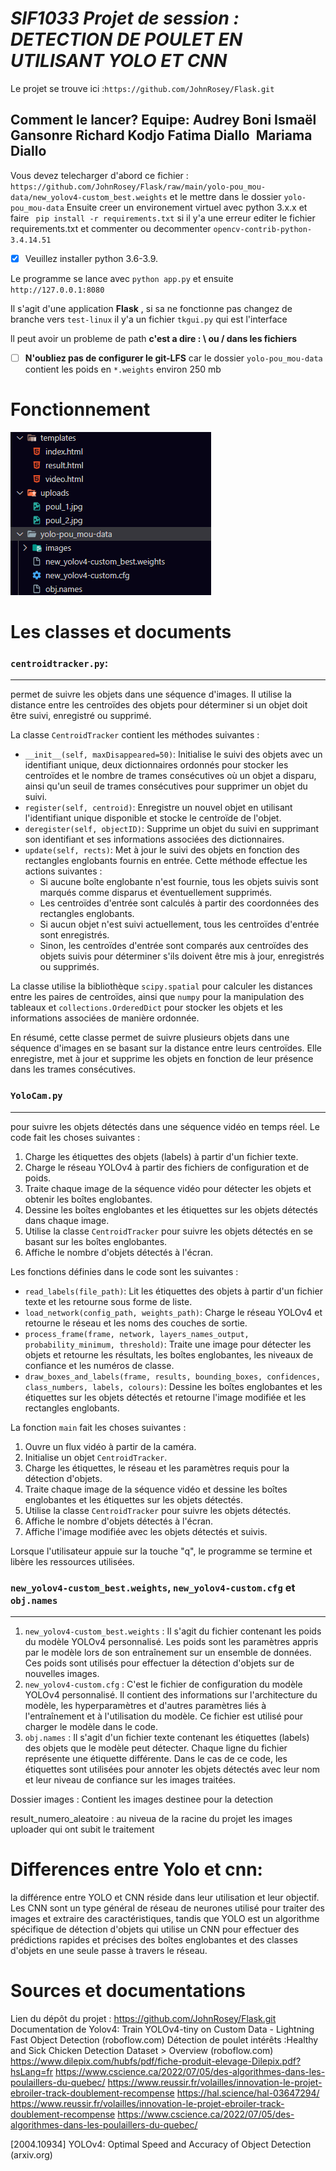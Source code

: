 # ***SIF1033 Projet de session : DETECTION DE POULET EN UTILISANT YOLO ET CNN***

Le projet se trouve ici :`https://github.com/JohnRosey/Flask.git`

**Comment le lancer?**
Equipe:
Audrey Boni
**Ismaël Gansonre**
Richard Kodjo
Fatima Diallo 
Mariama Diallo
---
Vous devez telecharger d'abord ce fichier : `https://github.com/JohnRosey/Flask/raw/main/yolo-pou_mou-data/new_yolov4-custom_best.weights` et le mettre dans le dossier `yolo-pou_mou-data`
Ensuite creer un environement virtuel avec python 3.x.x et faire ` pip install -r requirements.txt` si il y'a une erreur editer le fichier requirements.txt et commenter ou decommenter `opencv-contrib-python-3.4.14.51`

* [X] Veuillez installer python 3.6-3.9.

Le programme se lance avec `python app.py`  et ensuite `http://127.0.0.1:8080`

Il s'agit d'une application **Flask** , si sa ne fonctionne pas changez de branche vers `test-linux` il y'a un fichier `tkgui.py` qui est l'interface

ll peut avoir un probleme de path **c'est a dire : \ ou / dans les fichiers**

* [ ] **N'oubliez pas de configurer le  git-LFS** car le dossier `yolo-pou_mou-data` contient les poids en `*.weights` environ 250 mb


# Fonctionnement

![1681470338976](image/Readme/1681470338976.png)

# Les classes et documents 

### `centroidtracker.py`:

---



 permet de suivre les objets dans une séquence d'images. Il utilise la distance entre les centroïdes des objets pour déterminer si un objet doit être suivi, enregistré ou supprimé.

La classe `CentroidTracker` contient les méthodes suivantes :

* `__init__(self, maxDisappeared=50)`: Initialise le suivi des objets avec un identifiant unique, deux dictionnaires ordonnés pour stocker les centroïdes et le nombre de trames consécutives où un objet a disparu, ainsi qu'un seuil de trames consécutives pour supprimer un objet du suivi.
* `register(self, centroid)`: Enregistre un nouvel objet en utilisant l'identifiant unique disponible et stocke le centroïde de l'objet.
* `deregister(self, objectID)`: Supprime un objet du suivi en supprimant son identifiant et ses informations associées des dictionnaires.
* `update(self, rects)`: Met à jour le suivi des objets en fonction des rectangles englobants fournis en entrée. Cette méthode effectue les actions suivantes :
  * Si aucune boîte englobante n'est fournie, tous les objets suivis sont marqués comme disparus et éventuellement supprimés.
  * Les centroïdes d'entrée sont calculés à partir des coordonnées des rectangles englobants.
  * Si aucun objet n'est suivi actuellement, tous les centroïdes d'entrée sont enregistrés.
  * Sinon, les centroïdes d'entrée sont comparés aux centroïdes des objets suivis pour déterminer s'ils doivent être mis à jour, enregistrés ou supprimés.

La classe utilise la bibliothèque `scipy.spatial` pour calculer les distances entre les paires de centroïdes, ainsi que `numpy` pour la manipulation des tableaux et `collections.OrderedDict` pour stocker les objets et les informations associées de manière ordonnée.

En résumé, cette classe permet de suivre plusieurs objets dans une séquence d'images en se basant sur la distance entre leurs centroïdes. Elle enregistre, met à jour et supprime les objets en fonction de leur présence dans les trames consécutives.

### `YoloCam.py`

---



pour suivre les objets détectés dans une séquence vidéo en temps réel. Le code fait les choses suivantes :

1. Charge les étiquettes des objets (labels) à partir d'un fichier texte.
2. Charge le réseau YOLOv4 à partir des fichiers de configuration et de poids.
3. Traite chaque image de la séquence vidéo pour détecter les objets et obtenir les boîtes englobantes.
4. Dessine les boîtes englobantes et les étiquettes sur les objets détectés dans chaque image.
5. Utilise la classe `CentroidTracker` pour suivre les objets détectés en se basant sur les boîtes englobantes.
6. Affiche le nombre d'objets détectés à l'écran.

Les fonctions définies dans le code sont les suivantes :

* `read_labels(file_path)`: Lit les étiquettes des objets à partir d'un fichier texte et les retourne sous forme de liste.
* `load_network(config_path, weights_path)`: Charge le réseau YOLOv4 et retourne le réseau et les noms des couches de sortie.
* `process_frame(frame, network, layers_names_output, probability_minimum, threshold)`: Traite une image pour détecter les objets et retourne les résultats, les boîtes englobantes, les niveaux de confiance et les numéros de classe.
* `draw_boxes_and_labels(frame, results, bounding_boxes, confidences, class_numbers, labels, colours)`: Dessine les boîtes englobantes et les étiquettes sur les objets détectés et retourne l'image modifiée et les rectangles englobants.

La fonction `main` fait les choses suivantes :

1. Ouvre un flux vidéo à partir de la caméra.
2. Initialise un objet `CentroidTracker`.
3. Charge les étiquettes, le réseau et les paramètres requis pour la détection d'objets.
4. Traite chaque image de la séquence vidéo et dessine les boîtes englobantes et les étiquettes sur les objets détectés.
5. Utilise la classe `CentroidTracker` pour suivre les objets détectés.
6. Affiche le nombre d'objets détectés à l'écran.
7. Affiche l'image modifiée avec les objets détectés et suivis.

Lorsque l'utilisateur appuie sur la touche "q", le programme se termine et libère les ressources utilisées.

### `new_yolov4-custom_best.weights`, `new_yolov4-custom.cfg` et `obj.names`

---



1. `new_yolov4-custom_best.weights` : Il s'agit du fichier contenant les poids du modèle YOLOv4 personnalisé. Les poids sont les paramètres appris par le modèle lors de son entraînement sur un ensemble de données. Ces poids sont utilisés pour effectuer la détection d'objets sur de nouvelles images.
2. `new_yolov4-custom.cfg` : C'est le fichier de configuration du modèle YOLOv4 personnalisé. Il contient des informations sur l'architecture du modèle, les hyperparamètres et d'autres paramètres liés à l'entraînement et à l'utilisation du modèle. Ce fichier est utilisé pour charger le modèle dans le code.
3. `obj.names` : Il s'agit d'un fichier texte contenant les étiquettes (labels) des objets que le modèle peut détecter. Chaque ligne du fichier représente une étiquette différente. Dans le cas de ce code, les étiquettes sont utilisées pour annoter les objets détectés avec leur nom et leur niveau de confiance sur les images traitées.

Dossier images : Contient les images destinee pour la detection

result_numero_aleatoire : au niveua de la racine du projet les images uploader qui ont subit le traitement


# Differences entre Yolo et cnn:

la différence entre YOLO et CNN réside dans leur utilisation et leur objectif. Les CNN sont un type général de réseau de neurones utilisé pour traiter des images et extraire des caractéristiques, tandis que YOLO est un algorithme spécifique de détection d'objets qui utilise un CNN pour effectuer des prédictions rapides et précises des boîtes englobantes et des classes d'objets en une seule passe à travers le réseau.

# Sources et documentations

Lien du dépôt du projet : https://github.com/JohnRosey/Flask.git
Documentation de Yolov4: Train YOLOv4-tiny on Custom Data - Lightning Fast Object Detection (roboflow.com)
Détection de poulet intérêts :Healthy and Sick Chicken Detection Dataset > Overview (roboflow.com)
https://www.dilepix.com/hubfs/pdf/fiche-produit-elevage-Dilepix.pdf?hsLang=fr
https://www.cscience.ca/2022/07/05/des-algorithmes-dans-les-poulaillers-du-quebec/
https://www.reussir.fr/volailles/innovation-le-projet-ebroiler-track-doublement-recompense
https://hal.science/hal-03647294/
https://www.reussir.fr/volailles/innovation-le-projet-ebroiler-track-doublement-recompense
https://www.cscience.ca/2022/07/05/des-algorithmes-dans-les-poulaillers-du-quebec/

[2004.10934] YOLOv4: Optimal Speed and Accuracy of Object Detection (arxiv.org)

